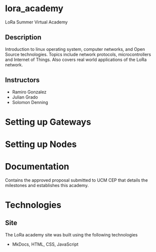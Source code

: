 # lora_academy
LoRa Summer Virtual Academy 
## Description 
Introduction to linux operating system, computer networks, and Open Source technologies. Topics include network protocols, microcontrollers and Internet of Things. Also covers real world applications of the LoRa network. 

## Instructors 
- Ramiro Gonzalez 
- Julian Grado 
- Solomon Denning
# Setting up Gateways 
# Setting up Nodes
# Documentation 
Contains the approved proposal submitted to UCM CEP that details the milestones and establishes this academy. 
# Technologies 
## Site 
The LoRa academy site was built using the following technologies 

- MkDocs, HTML, CSS, JavaScript 
